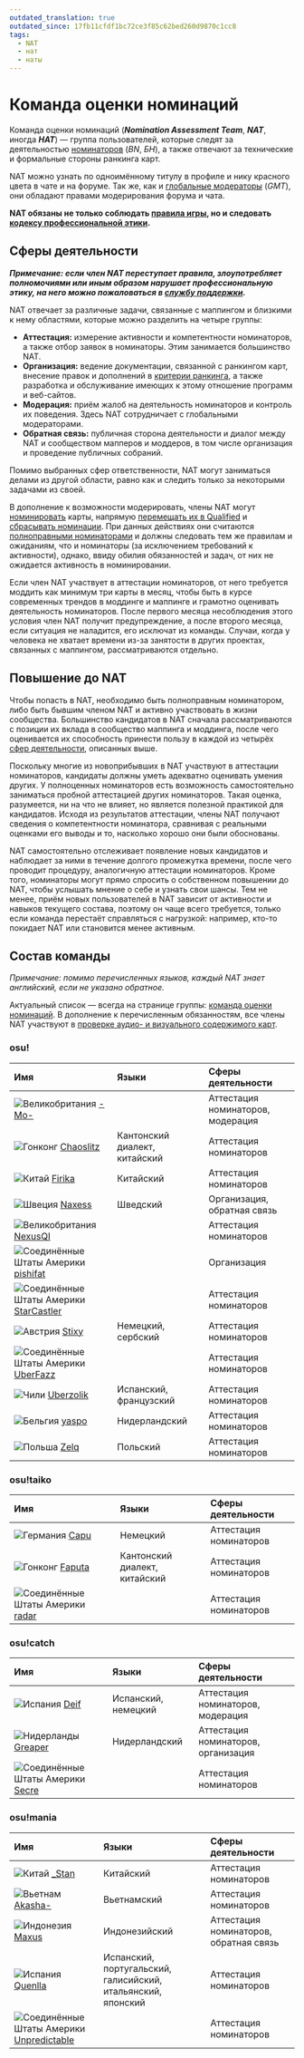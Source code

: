 ```yaml
---
outdated_translation: true
outdated_since: 17fb11cfdf1bc72ce3f85c62bed260d9870c1cc8
tags:
  - NAT
  - нат
  - наты
---
```


# Команда оценки номинаций

Команда оценки номинаций (***Nomination Assessment Team***, ***NAT***, иногда ***НАТ***) — группа пользователей, которые следят за деятельностью [номинаторов](/wiki/People/The_Team/Beatmap_Nominators) (*BN*, *БН*), а также отвечают за технические и формальные стороны ранкинга карт.

NAT можно узнать по одноимённому титулу в профиле и нику красного цвета в чате и на форуме. Так же, как и [глобальные модераторы](/wiki/People/The_Team/Global_Moderation_Team) (*GMT*), они обладают правами модерирования форума и чата.

**NAT обязаны не только соблюдать [правила игры](/wiki/Rules), но и следовать [кодексу профессиональной этики](/wiki/Contributor_Code_of_Conduct).**

## Сферы деятельности

***Примечание: если член NAT переступает правила, злоупотребляет полномочиями или иным образом нарушает профессиональную этику, на него можно пожаловаться в [службу поддержки](/wiki/People/The_Team/Account_support_team#support@ppy.sh).***

NAT отвечает за различные задачи, связанные с маппингом и близкими к нему областями, которые можно разделить на четыре группы:

- **Аттестация:** измерение активности и компетентности номинаторов, а также отбор заявок в номинаторы. Этим занимается большинство NAT.
- **Организация:** ведение документации, связанной с ранкингом карт, внесение правок и дополнений в [критерии ранкинга](/wiki/Ranking_Criteria), а также разработка и обслуживание имеющих к этому отношение программ и веб-сайтов.
- **Модерация:** приём жалоб на деятельность номинаторов и контроль их поведения. Здесь NAT сотрудничает с глобальными модераторами.
- **Обратная связь:** публичная сторона деятельности и диалог между NAT и сообществом мапперов и моддеров, в том числе организация и проведение публичных собраний.

Помимо выбранных сфер ответственности, NAT могут заниматься делами из другой области, равно как и следить только за некоторыми задачами из своей.

В дополнение к возможности модерировать, члены NAT могут [номинировать](/wiki/Beatmap_ranking_procedure#номинация) карты, напрямую [перемещать их в Qualified](/wiki/Beatmap_ranking_procedure#квалификация) и [сбрасывать номинации](/wiki/Beatmap_ranking_procedure#сброс-номинации). При данных действиях они считаются [полноправными номинаторами](/wiki/People/The_Team/Beatmap_Nominators#полноправные-номинаторы) и должны следовать тем же правилам и ожиданиям, что и номинаторы (за исключением требований к активности), однако, ввиду обилия обязанностей и задач, от них не ожидается активность в номинировании.

Если член NAT участвует в аттестации номинаторов, от него требуется моддить как минимум три карты в месяц, чтобы быть в курсе современных трендов в моддинге и маппинге и грамотно оценивать деятельность номинаторов. После первого месяца несоблюдения этого условия член NAT получит предупреждение, а после второго месяца, если ситуация не наладится, его исключат из команды. Случаи, когда у человека не хватает времени из-за занятости в других проектах, связанных с маппингом, рассматриваются отдельно.

## Повышение до NAT

Чтобы попасть в NAT, необходимо быть полноправным номинатором, либо быть бывшим членом NAT и активно участвовать в жизни сообщества. Большинство кандидатов в NAT сначала рассматриваются с позиции их вклада в сообщество маппинга и моддинга, после чего оценивается их способность принести пользу в каждой из четырёх [сфер деятельности](#сферы-деятельности), описанных выше.

Поскольку многие из новоприбывших в NAT участвуют в аттестации номинаторов, кандидаты должны уметь адекватно оценивать умения других. У полноценных номинаторов есть возможность самостоятельно заниматься пробной аттестацией других номинаторов. Такая оценка, разумеется, ни на что не влияет, но является полезной практикой для кандидатов. Исходя из результатов аттестации, члены NAT получают сведения о компетентности номинатора, сравнивая с реальными оценками его выводы и то, насколько хорошо они были обоснованы.

NAT самостоятельно отслеживает появление новых кандидатов и наблюдает за ними в течение долгого промежутка времени, после чего проводит процедуру, аналогичную аттестации номинаторов. Кроме того, номинаторы могут прямо спросить о собственном повышении до NAT, чтобы услышать мнение о себе и узнать свои шансы. Тем не менее, приём новых пользователей в NAT зависит от активности и навыков текущего состава, поэтому он чаще всего требуется, только если команда перестаёт справляться с нагрузкой: например, кто-то покидает NAT или становится менее активным.

## Состав команды

*Примечание: помимо перечисленных языков, каждый NAT знает английский, если не указано обратное.*

Актуальный список — всегда на странице группы: [команда оценки номинаций](https://osu.ppy.sh/groups/7). В дополнение к перечисленным обязанностям, все члены NAT участвуют в [проверке аудио- и визуального содержимого карт](/wiki/Rules/Visual_Content_Considerations#оценка-изображения).

### osu!

| Имя | Языки | Сферы деятельности |
| :-- | :-- | :-- |
| ![][flag_GB] [-Mo-](https://osu.ppy.sh/users/2202163) |  | Аттестация номинаторов, модерация |
| ![][flag_HK] [Chaoslitz](https://osu.ppy.sh/users/3621552) | Кантонский диалект, китайский | Аттестация номинаторов |
| ![][flag_CN] [Firika](https://osu.ppy.sh/users/9590557) | Китайский | Аттестация номинаторов |
| ![][flag_SE] [Naxess](https://osu.ppy.sh/users/8129817) | Шведский | Организация, обратная связь |
| ![][flag_GB] [NexusQI](https://osu.ppy.sh/users/13822800) |  | Аттестация номинаторов |
| ![][flag_US] [pishifat](https://osu.ppy.sh/users/3178418) |  | Организация |
| ![][flag_US] [StarCastler](https://osu.ppy.sh/users/12402453) |  | Аттестация номинаторов |
| ![][flag_AT] [Stixy](https://osu.ppy.sh/users/9000308) | Немецкий, сербский | Аттестация номинаторов |
| ![][flag_US] [UberFazz](https://osu.ppy.sh/users/8646059) |  | Аттестация номинаторов |
| ![][flag_CL] [Uberzolik](https://osu.ppy.sh/users/1314547) | Испанский, французский | Аттестация номинаторов |
| ![][flag_BE] [yaspo](https://osu.ppy.sh/users/4945926) | Нидерландский | Аттестация номинаторов |
| ![][flag_PL] [Zelq](https://osu.ppy.sh/users/8953955) | Польский | Аттестация номинаторов |

### osu!taiko

| Имя | Языки | Сферы деятельности |
| :-- | :-- | :-- |
| ![][flag_DE] [Capu](https://osu.ppy.sh/users/2474015) | Немецкий | Аттестация номинаторов |
| ![][flag_HK] [Faputa](https://osu.ppy.sh/users/845733) | Кантонский диалект, китайский | Аттестация номинаторов |
| ![][flag_US] [radar](https://osu.ppy.sh/users/7131099) |  | Аттестация номинаторов |

### osu!catch

| Имя | Языки | Сферы деятельности |
| :-- | :-- | :-- |
| ![][flag_ES] [Deif](https://osu.ppy.sh/users/318565) | Испанский, немецкий | Аттестация номинаторов, модерация |
| ![][flag_NL] [Greaper](https://osu.ppy.sh/users/2369776) | Нидерландский | Аттестация номинаторов, организация |
| ![][flag_US] [Secre](https://osu.ppy.sh/users/2306637) | | Аттестация номинаторов |

### osu!mania

| Имя | Языки | Сферы деятельности |
| :-- | :-- | :-- |
| ![][flag_CN] [\_Stan](https://osu.ppy.sh/users/1653229) | Китайский | Аттестация номинаторов |
| ![][flag_VN] [Akasha-](https://osu.ppy.sh/users/2596306) | Вьетнамский | Аттестация номинаторов |
| ![][flag_ID] [Maxus](https://osu.ppy.sh/users/4335785) | Индонезийский | Аттестация номинаторов, обратная связь |
| ![][flag_ES] [Quenlla](https://osu.ppy.sh/users/4725379) | Испанский, португальский, галисийский, итальянский, японский | Аттестация номинаторов |
| ![][flag_US] [Unpredictable](https://osu.ppy.sh/users/7560872) |  | Аттестация номинаторов |

[flag_AT]: /wiki/shared/flag/AT.gif "Австрия"
[flag_BE]: /wiki/shared/flag/BE.gif "Бельгия"
[flag_CL]: /wiki/shared/flag/CL.gif "Чили"
[flag_CN]: /wiki/shared/flag/CN.gif "Китай"
[flag_DE]: /wiki/shared/flag/DE.gif "Германия"
[flag_ES]: /wiki/shared/flag/ES.gif "Испания"
[flag_GB]: /wiki/shared/flag/GB.gif "Великобритания"
[flag_HK]: /wiki/shared/flag/HK.gif "Гонконг"
[flag_ID]: /wiki/shared/flag/ID.gif "Индонезия"
[flag_NL]: /wiki/shared/flag/NL.gif "Нидерланды"
[flag_PL]: /wiki/shared/flag/PL.gif "Польша"
[flag_SE]: /wiki/shared/flag/SE.gif "Швеция"
[flag_US]: /wiki/shared/flag/US.gif "Соединённые Штаты Америки"
[flag_VN]: /wiki/shared/flag/VN.gif "Вьетнам"
